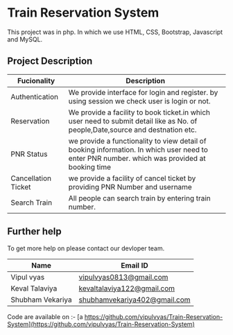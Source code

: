 # Train Reservation System

This project was in php. In which we use HTML, CSS, Bootstrap, Javascript and MySQL.

## Project Description

| Fucionality | Description |
| --- | --- |
| Authentication | We provide interface for login and register. by using session we check user is login or not. |
| Reservation | We provide a facility to book ticket.in which user need to submit detail like as No. of people,Date,source and destnation etc. |
| PNR Status | we provide a functionality to view detail of booking information. In which user need to enter PNR number. which was provided at booking time |
| Cancellation Ticket | we provide a facility of cancel ticket by providing PNR Number and username |
| Search Train | All people can search train by entering train number. |



## Further help

To get more help on please contact our devloper team.

| Name | Email ID |
| --- | --- |
| Vipul vyas | vipulvyas0813@gmail.com |
| Keval Talaviya | kevaltalaviya122@gmail.com |
| Shubham Vekariya | shubhamvekariya402@gmail.com |

Code are available on :- [a https://github.com/vipulvyas/Train-Reservation-System](https://github.com/vipulvyas/Train-Reservation-System)
